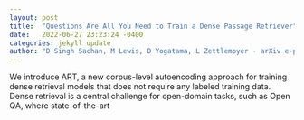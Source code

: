 ```yaml
---
layout: post
title:  "Questions Are All You Need to Train a Dense Passage Retriever"
date:   2022-06-27 23:23:24 -0400
categories: jekyll update
author: "D Singh Sachan, M Lewis, D Yogatama, L Zettlemoyer - arXiv e-prints, 2022"
---
```

We introduce ART, a new corpus-level autoencoding approach for training dense retrieval models that does not require any labeled training data. Dense retrieval is a central challenge for open-domain tasks, such as Open QA, where state-of-the-art 
